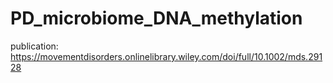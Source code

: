 # PD_microbiome_DNA_methylation

publication: https://movementdisorders.onlinelibrary.wiley.com/doi/full/10.1002/mds.29128
